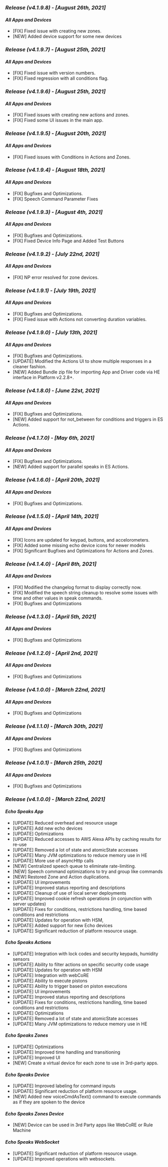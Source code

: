 ### _**Release (v4.1.9.8) - [August 26th, 2021]**_

#### _***All Apps and Devices***_
- [FIX] Fixed issue with creating new zones.
- [NEW] Added device support for some new devices
### _**Release (v4.1.9.7) - [August 25th, 2021]**_

#### _***All Apps and Devices***_
- [FIX] Fixed issue with version numbers.
- [FIX] Fixed regression with all conditions flag.

### _**Release (v4.1.9.6) - [August 25th, 2021]**_

#### _***All Apps and Devices***_
- [FIX] Fixed issues with creating new actions and zones.
- [FIX] Fixed some UI issues in the main app.

### _**Release (v4.1.9.5) - [August 20th, 2021]**_

#### _***All Apps and Devices***_
- [FIX] Fixed issues with Conditions in Actions and Zones.

### _**Release (v4.1.9.4) - [August 18th, 2021]**_

#### _***All Apps and Devices***_
- [FIX] Bugfixes and Optimizations.
- [FIX] Speech Command Parameter Fixes

### _**Release (v4.1.9.3) - [August 4th, 2021]**_

#### _***All Apps and Devices***_
- [FIX] Bugfixes and Optimizations.
- [FIX] Fixed Device Info Page and Added Test Buttons

### _**Release (v4.1.9.2) - [July 22nd, 2021]**_

#### _***All Apps and Devices***_
- [FIX] NP error resolved for zone devices.

### _**Release (v4.1.9.1) - [July 19th, 2021]**_

#### _***All Apps and Devices***_
- [FIX] Bugfixes and Optimizations.
- [FIX] Fixed issue with Actions not converting duration variables. 

### _**Release (v4.1.9.0) - [July 13th, 2021]**_

#### _***All Apps and Devices***_
- [FIX] Bugfixes and Optimizations.
- [UPDATE] Modified the Actions UI to show multiple responses in a cleaner fashion.
- [NEW] Added Bundle zip file for importing App and Driver code via HE interface in Platform v2.2.8+.

### _**Release (v4.1.8.0) - [June 22st, 2021]**_

#### _***All Apps and Devices***_
- [FIX] Bugfixes and Optimizations.
- [NEW] Added support for not_between for conditions and triggers in ES Actions.

### _**Release (v4.1.7.0) - [May 6th, 2021]**_

#### _***All Apps and Devices***_
- [FIX] Bugfixes and Optimizations.
- [NEW] Added support for parallel speaks in ES Actions.

### _**Release (v4.1.6.0) - [April 20th, 2021]**_

#### _***All Apps and Devices***_
- [FIX] Bugfixes and Optimizations.

### _**Release (v4.1.5.0) - [April 14th, 2021]**_

#### _***All Apps and Devices***_
- [FIX] Icons are updated for keypad, buttons, and accelorometers.
- [FIX] Added some missing echo device icons for newer models
- [FIX] Significant Bugfixes and Optimizations for Actions and Zones.

### _**Release (v4.1.4.0) - [April 8th, 2021]**_

#### _***All Apps and Devices***_
- [FIX] Modified the changelog format to display correctly now.
- [FIX] Modified the speech string cleanup to resolve some issues with time and other values in speak commands.
- [FIX] Bugfixes and Optimizations

### _**Release (v4.1.3.0) - [April 5th, 2021]**_

#### _***All Apps and Devices***_

- [FIX] Bugfixes and Optimizations

### _**Release (v4.1.2.0) - [April 2nd, 2021]**_

#### _***All Apps and Devices***_

- [FIX] Bugfixes and Optimizations

### _**Release (v4.1.0.0) - [March 22nd, 2021]**_

#### _***All Apps and Devices***_

- [FIX] Bugfixes and Optimizations

### _**Release (v4.1.1.0) - [March 30th, 2021]**_

#### _***All Apps and Devices***_

- [FIX] Bugfixes and Optimizations
  
### _**Release (v4.1.0.1) - [March 25th, 2021]**_

#### _***All Apps and Devices***_

- [FIX] Bugfixes and Optimizations

### _**Release (v4.1.0.0) - [March 22nd, 2021]**_

#### _***Echo Speaks App***_

- [UPDATE] Reduced overhead and resource usage
- [UPDATE] Add new echo devices
- [UPDATE] Optimizations
- [UPDATE] Reduced accesses to AWS Alexa APIs by caching results for re-use
- [UPDATE] Removed a lot of state and atomicState accesses
- [UPDATE] Many JVM optimizations to reduce memory use in HE
- [UPDATE] More use of asyncHttp calls
- [NEW] Centralized speech queue to eliminate rate-limiting.
- [NEW] Speech command optimizations to try and group like commands
- [NEW] Restored Zone and Action duplications.
- [UPDATE] UI improvements
- [UPDATE] Improved status reporting and descriptions
- [UPDATE] Cleanup of use of local server deployments
- [UPDATE] Improved cookie refresh operations (in conjunction with server updates)
- [UPDATE] Fixes for conditions, restrictions handling, time based conditions and restrictions
- [UPDATE] Updates for operation with HSM,
- [UPDATE] Added support for new Echo devices
- [UPDATE] Significant reduction of platform resource usage.
  
#### _***Echo Speaks Actions***_

- [UPDATE] Integration with lock codes and security keypads, humidity sensors
- [UPDATE] Ability to filter actions on specific security code usage
- [UPDATE] Updates for operation with HSM
- [UPDATE] Integration with webCoRE
- [UPDATE] Ability to execute pistons
- [UPDATE] Ability to trigger based on piston executions
- [UPDATE] UI improvements
- [UPDATE] Improved status reporting and descriptions
- [UPDATE] Fixes for conditions, restrictions handling, time based conditions and restrictions
- [UPDATE] Optimizations
- [UPDATE] Removed a lot of state and atomicState accesses
- [UPDATE] Many JVM optimizations to reduce memory use in HE

#### _***Echo Speaks Zones***_

- [UPDATE] Optimizations
- [UPDATE] Improved time handling and transitioning
- [UPDATE] Improved UI
- [NEW] Create a virtual device for each zone to use in 3rd-party apps.

#### _***Echo Speaks Device***_

- [UPDATE] Improved labeling for command inputs
- [UPDATE] Significant reduction of platform resource usage.
- [NEW] Added new voiceCmdAsText() command to execute commands as if they are spoken to the device

#### _***Echo Speaks Zones Device***_

- [NEW] Device can be used in 3rd Party apps like WebCoRE or Rule Machine

#### _***Echo Speaks WebSocket***_

- [UPDATE] Significant reduction of platform resource usage.
- [UPDATE] Improved operations with websockets.
